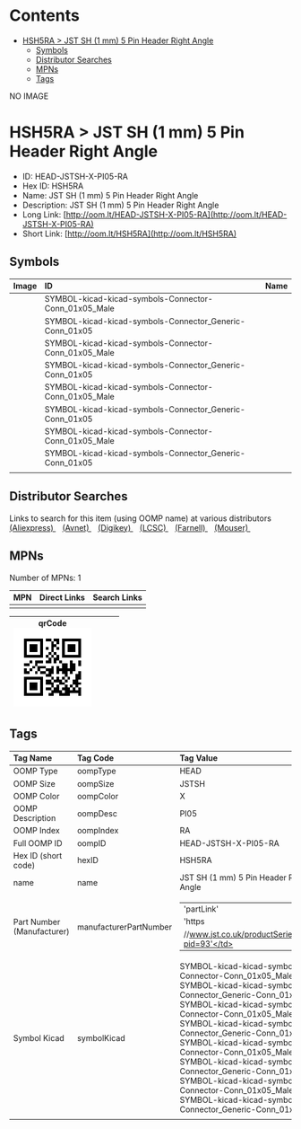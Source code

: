 



Contents
========

* [HSH5RA > JST SH (1 mm) 5 Pin Header Right Angle](#hsh5ra--jst-sh-1-mm-5-pin-header-right-angle)
	* [Symbols](#symbols)
	* [Distributor Searches](#distributor-searches)
	* [MPNs](#mpns)
	* [Tags](#tags)
  
NO IMAGE  
# HSH5RA > JST SH (1 mm) 5 Pin Header Right Angle

- ID: HEAD-JSTSH-X-PI05-RA
- Hex ID: HSH5RA
- Name: JST SH (1 mm) 5 Pin Header Right Angle
- Description: JST SH (1 mm) 5 Pin Header Right Angle
- Long Link: [http://oom.lt/HEAD-JSTSH-X-PI05-RA](http://oom.lt/HEAD-JSTSH-X-PI05-RA)
- Short Link: [http://oom.lt/HSH5RA](http://oom.lt/HSH5RA)

## Symbols
  

|Image|ID|Name|
| :--- | :--- | :--- |
|![]()|SYMBOL-kicad-kicad-symbols-Connector-Conn_01x05_Male||
|![]()|SYMBOL-kicad-kicad-symbols-Connector_Generic-Conn_01x05||
|![]()|SYMBOL-kicad-kicad-symbols-Connector-Conn_01x05_Male||
|![]()|SYMBOL-kicad-kicad-symbols-Connector_Generic-Conn_01x05||
|![]()|SYMBOL-kicad-kicad-symbols-Connector-Conn_01x05_Male||
|![]()|SYMBOL-kicad-kicad-symbols-Connector_Generic-Conn_01x05||
|![]()|SYMBOL-kicad-kicad-symbols-Connector-Conn_01x05_Male||
|![]()|SYMBOL-kicad-kicad-symbols-Connector_Generic-Conn_01x05||
||||

## Distributor Searches
  
Links to search for this item (using OOMP name) at various distributors  
[(Aliexpress) ](https://www.aliexpress.com/wholesale?SearchText=1117JST+SH+1+mm+5+Pin+Header+Right+Angle)&nbsp;&nbsp;&nbsp;[(Avnet) ](https://www.avnet.com/shop/us/search/JST+SH+1+mm+5+Pin+Header+Right+Angle)&nbsp;&nbsp;&nbsp;[(Digikey) ](https://www.digikey.co.uk/en/products/result?s=JST+SH+1+mm+5+Pin+Header+Right+Angle)&nbsp;&nbsp;&nbsp;[(LCSC) ](https://www.lcsc.com/search?q=JST+SH+1+mm+5+Pin+Header+Right+Angle)&nbsp;&nbsp;&nbsp;[(Farnell) ](https://uk.farnell.com/search?st=JST+SH+1+mm+5+Pin+Header+Right+Angle)&nbsp;&nbsp;&nbsp;[(Mouser) ](https://www.mouser.com/c/?q=JST+SH+1+mm+5+Pin+Header+Right+Angle)&nbsp;&nbsp;&nbsp;
## MPNs
  
Number of MPNs: 1  

|MPN|Direct Links|Search Links|
| :--- | :--- | :--- |
||||
  

|qrCode<br>[![](https://raw.githubusercontent.com/oomlout/oomlout_OOMP_parts_V2/main/HEAD/JSTSH/X/PI05/RA/qrCode_140.png)](https://github.com/oomlout/oomlout_OOMP_parts_V2/tree/main/HEAD/JSTSH/X/PI05/RA/qrCode.png)||||
| :---: | :---: | :---: | :---: |

## Tags
  

|Tag Name|Tag Code|Tag Value|
| :--- | :--- | :--- |
|OOMP Type|oompType|HEAD|
|OOMP Size|oompSize|JSTSH|
|OOMP Color|oompColor|X|
|OOMP Description|oompDesc|PI05|
|OOMP Index|oompIndex|RA|
|Full OOMP ID|oompID|HEAD-JSTSH-X-PI05-RA|
|Hex ID (short code)|hexID|HSH5RA|
|name|name|JST SH (1 mm) 5 Pin Header Right Angle|
|Part Number (Manufacturer)|manufacturerPartNumber|<table><tr><td>'partLink'</td></tr><tr><td> 'https</td></tr><tr><td>//www.jst.co.uk/productSeries.php?pid=93'</td></tr></table>|
|Symbol Kicad|symbolKicad|SYMBOL-kicad-kicad-symbols-Connector-Conn_01x05_Male, SYMBOL-kicad-kicad-symbols-Connector_Generic-Conn_01x05, SYMBOL-kicad-kicad-symbols-Connector-Conn_01x05_Male, SYMBOL-kicad-kicad-symbols-Connector_Generic-Conn_01x05, SYMBOL-kicad-kicad-symbols-Connector-Conn_01x05_Male, SYMBOL-kicad-kicad-symbols-Connector_Generic-Conn_01x05, SYMBOL-kicad-kicad-symbols-Connector-Conn_01x05_Male, SYMBOL-kicad-kicad-symbols-Connector_Generic-Conn_01x05|
||||
